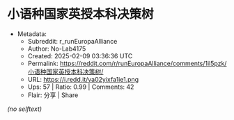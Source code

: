 # 小语种国家英授本科决策树

- Metadata:
  - Subreddit: r_runEuropaAlliance
  - Author: No-Lab4175
  - Created: 2025-02-09 03:36:36 UTC
  - Permalink: https://reddit.com/r/runEuropaAlliance/comments/1il5pzk/小语种国家英授本科决策树/
  - URL: https://i.redd.it/va02yixfa1ie1.png
  - Ups: 57 | Ratio: 0.99 | Comments: 42
  - Flair: 分享 | Share

_(no selftext)_
